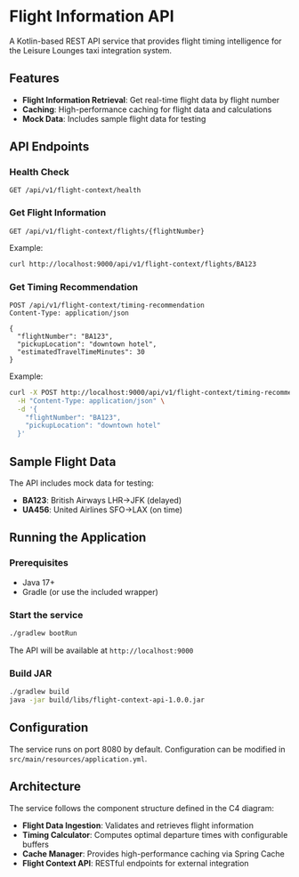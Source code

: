 # Flight Information API

A Kotlin-based REST API service that provides flight timing intelligence for the Leisure Lounges taxi integration system.

## Features

- **Flight Information Retrieval**: Get real-time flight data by flight number
- **Caching**: High-performance caching for flight data and calculations
- **Mock Data**: Includes sample flight data for testing

## API Endpoints

### Health Check
```
GET /api/v1/flight-context/health
```

### Get Flight Information
```
GET /api/v1/flight-context/flights/{flightNumber}
```

Example:
```bash
curl http://localhost:9000/api/v1/flight-context/flights/BA123
```

### Get Timing Recommendation
```
POST /api/v1/flight-context/timing-recommendation
Content-Type: application/json

{
  "flightNumber": "BA123",
  "pickupLocation": "downtown hotel",
  "estimatedTravelTimeMinutes": 30
}
```

Example:
```bash
curl -X POST http://localhost:9000/api/v1/flight-context/timing-recommendation \
  -H "Content-Type: application/json" \
  -d '{
    "flightNumber": "BA123",
    "pickupLocation": "downtown hotel"
  }'
```

## Sample Flight Data

The API includes mock data for testing:

- **BA123**: British Airways LHR→JFK (delayed)
- **UA456**: United Airlines SFO→LAX (on time)

## Running the Application

### Prerequisites
- Java 17+
- Gradle (or use the included wrapper)

### Start the service
```bash
./gradlew bootRun
```

The API will be available at `http://localhost:9000`

### Build JAR
```bash
./gradlew build
java -jar build/libs/flight-context-api-1.0.0.jar
```

## Configuration

The service runs on port 8080 by default. Configuration can be modified in `src/main/resources/application.yml`.

## Architecture

The service follows the component structure defined in the C4 diagram:

- **Flight Data Ingestion**: Validates and retrieves flight information
- **Timing Calculator**: Computes optimal departure times with configurable buffers
- **Cache Manager**: Provides high-performance caching via Spring Cache
- **Flight Context API**: RESTful endpoints for external integration
